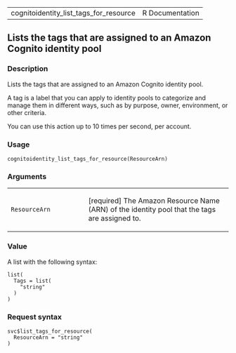 <table style="width: 100%;">
<tbody>
<tr class="odd">
<td>cognitoidentity_list_tags_for_resource</td>
<td style="text-align: right;">R Documentation</td>
</tr>
</tbody>
</table>

## Lists the tags that are assigned to an Amazon Cognito identity pool

### Description

Lists the tags that are assigned to an Amazon Cognito identity pool.

A tag is a label that you can apply to identity pools to categorize and
manage them in different ways, such as by purpose, owner, environment,
or other criteria.

You can use this action up to 10 times per second, per account.

### Usage

    cognitoidentity_list_tags_for_resource(ResourceArn)

### Arguments

<table>
<colgroup>
<col style="width: 35%" />
<col style="width: 65%" />
</colgroup>
<tbody>
<tr class="odd">
<td><code
id="cognitoidentity_list_tags_for_resource_:_ResourceArn">ResourceArn</code></td>
<td><p>[required] The Amazon Resource Name (ARN) of the identity pool
that the tags are assigned to.</p></td>
</tr>
</tbody>
</table>

### Value

A list with the following syntax:

    list(
      Tags = list(
        "string"
      )
    )

### Request syntax

    svc$list_tags_for_resource(
      ResourceArn = "string"
    )
